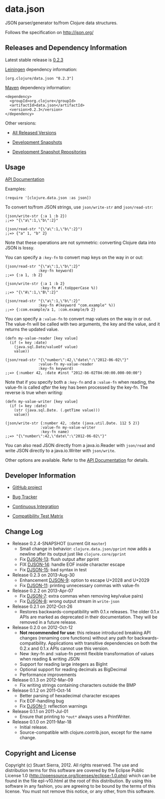 data.json
========================================

JSON parser/generator to/from Clojure data structures.

Follows the specification on http://json.org/



Releases and Dependency Information
----------------------------------------

Latest stable release is [0.2.3](https://github.com/clojure/data.json/tree/data.json-0.2.3)

[Leiningen](https://github.com/technomancy/leiningen) dependency information:

    [org.clojure/data.json "0.2.3"]

[Maven](http://maven.apache.org/) dependency information:

    <dependency>
      <groupId>org.clojure</groupId>
      <artifactId>data.json</artifactId>
      <version>0.2.3</version>
    </dependency>

Other versions:

* [All Released Versions](http://search.maven.org/#search%7Cgav%7C1%7Cg%3A%22org.clojure%22%20AND%20a%3A%22data.json%22)

* [Development Snapshots](https://oss.sonatype.org/index.html#nexus-search;gav~org.clojure~data.json~~~)

* [Development Snapshot Repositories](http://dev.clojure.org/display/doc/Maven+Settings+and+Repositories)



Usage
----------------------------------------

[API Documentation](http://clojure.github.com/data.json/)

Examples:

    (require '[clojure.data.json :as json])

To convert to/from JSON strings, use `json/write-str` and `json/read-str`:

    (json/write-str {:a 1 :b 2})
    ;;=> "{\"a\":1,\"b\":2}"

    (json/read-str "{\"a\":1,\"b\":2}")
    ;;=> {"a" 1, "b" 2}

Note that these operations are not symmetric: converting Clojure data
into JSON is lossy.

You can specify a `:key-fn` to convert map keys on the way in or out:

    (json/read-str "{\"a\":1,\"b\":2}"
                   :key-fn keyword)
    ;;=> {:a 1, :b 2}

    (json/write-str {:a 1 :b 2}
                    :key-fn #(.toUpperCase %))
    ;;=> "{\"A\":1,\"B\":2}"

    (json/read-str "{\"a\":1,\"b\":2}"
                   :key-fn #(keyword "com.example" %))
    ;;=> {:com.example/a 1, :com.example/b 2}

You can specify a `:value-fn` to convert map values on the way in or
out. The value-fn will be called with two arguments, the key and the
value, and it returns the updated value.

    (defn my-value-reader [key value]
      (if (= key :date)
        (java.sql.Date/valueOf value)
        value))

    (json/read-str "{\"number\":42,\"date\":\"2012-06-02\"}"
                   :value-fn my-value-reader
                   :key-fn keyword) 
    ;;=> {:number 42, :date #inst "2012-06-02T04:00:00.000-00:00"}

Note that if you specify both a `:key-fn` and a `:value-fn` when
reading, the value-fn is called *after* the key has been processed by
the key-fn. The reverse is true when writing:

    (defn my-value-writer [key value]
      (if (= key :date)
        (str (java.sql.Date. (.getTime value)))
        value))

    (json/write-str {:number 42, :date (java.util.Date. 112 5 2)}
                    :value-fn my-value-writer
                    :key-fn name) 
    ;;=> "{\"number\":42,\"date\":\"2012-06-02\"}"

You can also read JSON directly from a java.io.Reader with `json/read`
and write JSON directly to a java.io.Writer with `json/write`.

Other options are available. Refer to the [API Documentation](http://clojure.github.com/data.json/) for details.



Developer Information
----------------------------------------

* [GitHub project](https://github.com/clojure/data.json)

* [Bug Tracker](http://dev.clojure.org/jira/browse/DJSON)

* [Continuous Integration](http://build.clojure.org/job/data.json/)

* [Compatibility Test Matrix](http://build.clojure.org/job/data.json-test-matrix/)



Change Log
----------------------------------------

* Release 0.2.4-SNAPSHOT (current Git `master`)
  * Small change in behavior: `clojure.data.json/pprint` now adds a
    newline after its output just like `clojure.core/pprint`
  * Fix [DJSON-13]: flush output after pprint
  * FIX [DJSON-14]: handle EOF inside character escape
  * Fix [DJSON-15]: bad syntax in test
* Release 0.2.3 on 2013-Aug-30
  * Enhancement [DJSON-9]: option to escape U+2028 and U+2029
  * Fix [DJSON-11]: printing unnecessary commas with value-fn
* Release 0.2.2 on 2013-Apr-07
  * Fix [DJSON-7]: extra commas when removing key/value pairs)
  * Fix [DJSON-8]: wrong output stream in `write-json`
* Release 0.2.1 on 2012-Oct-26
  * Restores backwards-compatibility with 0.1.x releases. The older
    0.1.x APIs are marked as deprecated in their documentation. They
    will be removed in a future release.
* Release 0.2.0 on 2012-Oct-12
  * **Not recommended for use**: this release introduced breaking API
    changes (renaming core functions) without any path for
    backwards-compatibility. Applications with transitive dependencies
    on both the 0.2.x and 0.1.x APIs cannot use this version.
  * New :key-fn and :value-fn permit flexible transformation
    of values when reading & writing JSON
  * Support for reading large integers as BigInt
  * Optional support for reading decimals as BigDecimal
  * Performance improvements
* Release 0.1.3 on 2012-Mar-09
  * Fix writing strings containing characters outside the BMP
* Release 0.1.2 on 2011-Oct-14
  * Better parsing of hexadecimal character escapes
  * Fix EOF-handling bug
  * Fix [DJSON-1]: reflection warnings
* Release 0.1.1 on 2011-Jul-01
  * Ensure that printing to `*out*` always uses a PrintWriter.
* Release 0.1.0 on 2011-Mar-18
  * Initial release.
  * Source-compatible with clojure.contrib.json, except for the name change.

[DJSON-15]: http://dev.clojure.org/jira/browse/DJSON-15
[DJSON-14]: http://dev.clojure.org/jira/browse/DJSON-14
[DJSON-13]: http://dev.clojure.org/jira/browse/DJSON-13
[DJSON-11]: http://dev.clojure.org/jira/browse/DJSON-11
[DJSON-9]: http://dev.clojure.org/jira/browse/DJSON-9
[DJSON-8]: http://dev.clojure.org/jira/browse/DJSON-8
[DJSON-7]: http://dev.clojure.org/jira/browse/DJSON-7
[DJSON-1]: http://dev.clojure.org/jira/browse/DJSON-1




Copyright and License
----------------------------------------

Copyright (c) Stuart Sierra, 2012. All rights reserved.  The use and
distribution terms for this software are covered by the Eclipse Public
License 1.0 (http://opensource.org/licenses/eclipse-1.0.php) which can
be found in the file epl-v10.html at the root of this distribution.
By using this software in any fashion, you are agreeing to be bound by
the terms of this license.  You must not remove this notice, or any
other, from this software.
